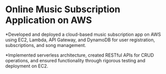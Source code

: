 # Online Music Subscription Application on AWS

*Developed and deployed a cloud-based music subscription app on AWS using EC2, Lambda, API Gateway, and DynamoDB for user registration, subscriptions, and song management.

*Implemented serverless architecture, created RESTful APIs for CRUD operations, and ensured functionality through rigorous testing and deployment on EC2.
